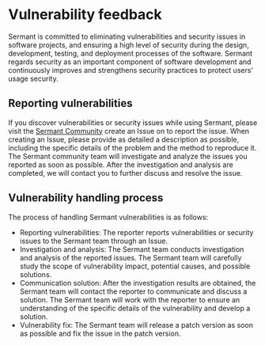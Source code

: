 # Vulnerability feedback
Sermant is committed to eliminating vulnerabilities and security issues in software projects, and ensuring a high level of security during the design, development, testing, and deployment processes of the software. Sermant regards security as an important component of software development and continuously improves and strengthens security practices to protect users' usage security.
## Reporting vulnerabilities
If you discover vulnerabilities or security issues while using Sermant, please visit the [Sermant Community](https://github.com/sermant-io/Sermant) create an Issue on to report the issue. When creating an Issue, please provide as detailed a description as possible, including the specific details of the problem and the method to reproduce it. The Sermant community team will investigate and analyze the issues you reported as soon as possible. After the investigation and analysis are completed, we will contact you to further discuss and resolve the issue.
## Vulnerability handling process
The process of handling Sermant vulnerabilities is as follows:
- Reporting vulnerabilities: The reporter reports vulnerabilities or security issues to the Sermant team through an Issue.
- Investigation and analysis: The Sermant team conducts investigation and analysis of the reported issues. The Sermant team will carefully study the scope of vulnerability impact, potential causes, and possible solutions.
- Communication solution: After the investigation results are obtained, the Sermant team will contact the reporter to communicate and discuss a solution. The Sermant team will work with the reporter to ensure an understanding of the specific details of the vulnerability and develop a solution.
- Vulnerability fix: The Sermant team will release a patch version as soon as possible and fix the issue in the patch version.